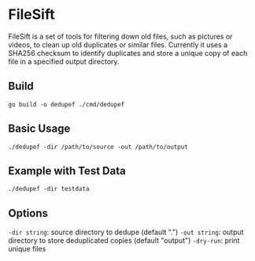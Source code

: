 # FileSift

FileSift is a set of tools for filtering down old files, such as pictures or videos, to clean up old duplicates or similar files. Currently it uses a SHA256 checksum to identify duplicates and store a unique copy of each
file in a specified output directory.

## Build

```
go build -o dedupef ./cmd/dedupef
```

## Basic Usage

```
./dedupef -dir /path/to/source -out /path/to/output
```

## Example with Test Data

```
./dedupef -dir testdata
```

## Options

`-dir string`: source directory to dedupe (default ".")
`-out string`: output directory to store deduplicated copies (default "output")
`-dry-run`: print unique files
